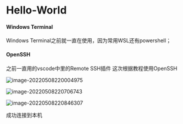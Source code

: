 # Hello-World

#### Windows Terminal

Windows Terminal之前就一直在使用，因为常用WSL还有powershell；

#### OpenSSH

之前一直用的vscode中里的Remote SSH插件
这次根据教程使用OpenSSH

![image-20220508220004975](C:\Users\Ikhan\Desktop\Hello-World\readmeimg\image-20220508220004975.png)

![image-20220508220706743](C:\Users\Ikhan\Desktop\Hello-World\readmeimg\image-20220508220706743.png)

![image-20220508220846307](C:\Users\Ikhan\Desktop\Hello-World\readmeimg\image-20220508220846307.png)

成功连接到本机

